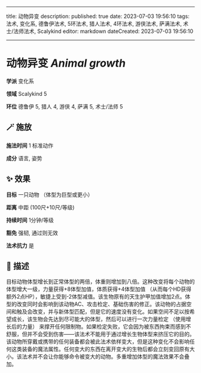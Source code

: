 
---
title: 动物异变
description: 
published: true
date: 2023-07-03 19:56:10
tags: 法术, 变化系, 德鲁伊法术, 5环法术, 猎人法术, 4环法术, 游侠法术, 萨满法术, 术士/法师法术, Scalykind
editor: markdown
dateCreated: 2023-07-03 19:56:10

---

# **动物异变** *Animal growth*

**学派** 变化系 

**领域** Scalykind 5

**环位** 德鲁伊 5, 猎人 4, 游侠 4, 萨满 5, 术士/法师 5

## 🪄 施放

**施法时间** 1 标准动作

**成分** 语言, 姿势

## ✨ 效果 

**目标** 一只动物 （体型为巨型或更小） 

**距离** 中距 (100尺+10尺/等级)  

**持续时间** 1分钟/等级 

**豁免** 强韧, 通过则无效

**法术抗力** 是

## 📖 描述

目标动物体型增长到正常体型的两倍，体重则增加到八倍。这种改变将每个动物的体型增大一级，力量获得+8体型加值，体质获得+4体型加值 （从而每个HD获得额外2点HP），敏捷上受到-2体型减值。该生物原有的天生护甲加值增加2点。体型的改变同时会影响到该动物AC、攻击检定、基础伤害的修正。该动物的占据空间和触及会改变，并与新体型匹配，但是它的速度没有变化。如果空间不足以按希望成长，该生物会先达到尽可能大的体型，然后可以进行一次力量检定 （使用增长后的力量） 来撑开任何限制物。如果检定失败，它会因为被东西拘束而感到不舒服，但并不会受到伤害——该法术不能用于通过增长生物体型来挤压它的目的。该动物所穿戴或携带的任何装备都会被此法术依样变大，但是这种变化不会影响任何这类装备的魔法属性。任何变大的东西在离开变大的生物后都会立刻变回原有大小。该法术并不会让你能够命令被变大的动物。多重增加体型的魔法效果不会叠加。
    